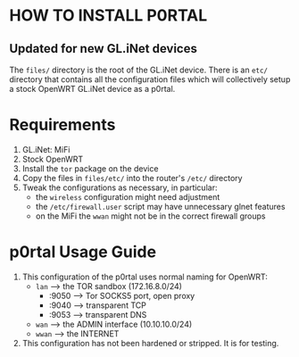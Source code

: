 # HOW TO INSTALL P0RTAL
## Updated for new GL.iNet devices

The `files/` directory is the root of the GL.iNet device. There is an `etc/`
directory that contains all the configuration files which will collectively
setup a stock OpenWRT GL.iNet device as a p0rtal. 

# Requirements

1. GL.iNet: MiFi
2. Stock OpenWRT
3. Install the `tor` package on the device
4. Copy the files in `files/etc/` into the router's `/etc/` directory
5. Tweak the configurations as necessary, in particular:
	- the `wireless` configuration might need adjustment
	- the `/etc/firewall.user` script may have unnecessary glnet features
	- on the MiFi the `wwan` might not be in the correct firewall groups

# p0rtal Usage Guide

1. This configuration of the p0rtal uses normal naming for OpenWRT:
	- `lan` --> the TOR sandbox (172.16.8.0/24)
	    + :9050 --> Tor SOCKS5 port, open proxy
	    + :9040 --> transparent TCP
	    + :9053 --> transparent DNS
	- `wan` --> the ADMIN interface (10.10.10.0/24)
	- `wwan` --> the INTERNET
2. This configuration has not been hardened or stripped. It is for testing.
